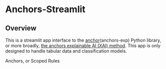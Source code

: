 # Anchors-Streamlit

## Overview

This is a streamlit app interface to the [anchor](https://github.com/marcotcr/anchor)(anchors-exp) Python library, or more broadly, [the anchors explainable AI (XAI) method](https://christophm.github.io/interpretable-ml-book/anchors.html). This app is only designed to handle tabular data and classification models. 

Anchors, or Scoped Rules

## 